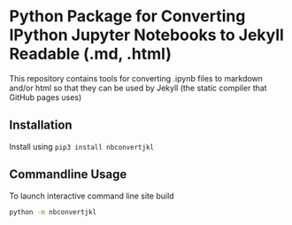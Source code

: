 # Python Package for Converting IPython Jupyter Notebooks to Jekyll Readable (.md, .html)

This repository contains tools for converting .ipynb files to markdown and/or html so that they can be used by Jekyll (the static compiler that GitHub pages uses)

## Installation

Install using `pip3 install nbconvertjkl`

## Commandline Usage

To launch interactive command line site build
```bash
python -m nbconvertjkl
```

